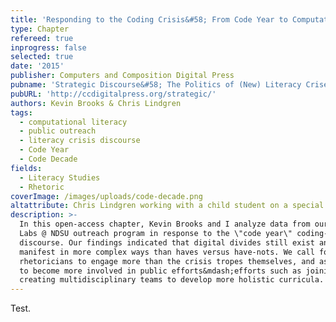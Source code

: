 ```yaml
---
title: 'Responding to the Coding Crisis&#58; From Code Year to Computational Literacy'
type: Chapter
refereed: true
inprogress: false
selected: true
date: '2015'
publisher: Computers and Composition Digital Press
pubname: 'Strategic Discourse&#58; The Politics of (New) Literacy Crises'
pubURL: 'http://ccdigitalpress.org/strategic/'
authors: Kevin Brooks & Chris Lindgren
tags:
  - computational literacy
  - public outreach
  - literacy crisis discourse
  - Code Year
  - Code Decade
fields:
  - Literacy Studies
  - Rhetoric
coverImage: /images/uploads/code-decade.png
altattribute: Chris Lindgren working with a child student on a special Sugar Labs project.
description: >-
  In this open-access chapter, Kevin Brooks and I analyze data from our Sugar
  Labs @ NDSU outreach program in response to the \"code year\" coding-crisis
  discourse. Our findings indicated that digital divides still exist and
  manifest in more complex ways than haves versus have-nots. We call for
  rhetoricians to engage more than the crisis tropes themselves, and ask others
  to become more involved in public efforts&mdash;efforts such as joining or
  creating multidisciplinary teams to develop more holistic curricula.
---
```


Test.
